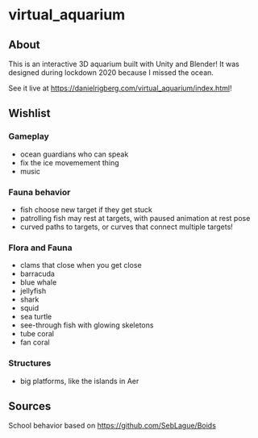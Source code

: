 # virtual_aquarium

## About

This is an interactive 3D aquarium built with Unity and Blender! It was designed during lockdown 2020 because I missed the ocean.

See it live at https://danielrigberg.com/virtual_aquarium/index.html!

## Wishlist

### Gameplay

- ocean guardians who can speak
- fix the ice movemement thing
- music

### Fauna behavior

- fish choose new target if they get stuck
- patrolling fish may rest at targets, with paused animation at rest pose
- curved paths to targets, or curves that connect multiple targets!

### Flora and Fauna

- clams that close when you get close
- barracuda
- blue whale
- jellyfish
- shark
- squid
- sea turtle
- see-through fish with glowing skeletons
- tube coral
- fan coral

### Structures

- big platforms, like the islands in Aer

## Sources

School behavior based on https://github.com/SebLague/Boids
